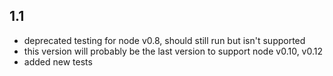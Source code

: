 1.1
------
* deprecated testing for node v0.8, should still run but isn't supported
* this version will probably be the last version to support node v0.10, v0.12
* added new tests
